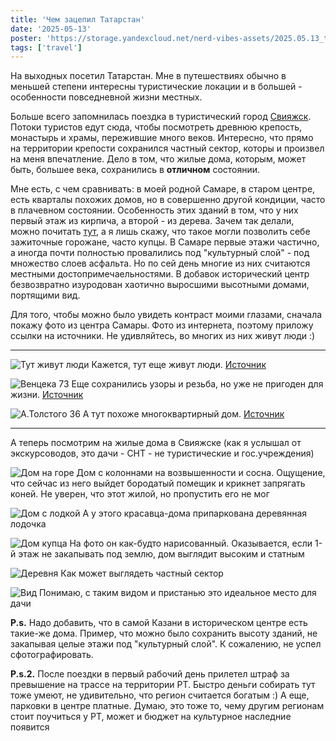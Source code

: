 ```yaml
---
title: 'Чем зацепил Татарстан'
date: '2025-05-13'
poster: 'https://storage.yandexcloud.net/nerd-vibes-assets/2025.05.13_tatarstan_1/min.webp'
tags: ['travel']
---
```


На выходных посетил Татарстан. Мне в путешествиях обычно в меньшей степени интересны туристические локации и в большей - особенности повседневной жизни местных.

Больше всего запомнилась поездка в туристический город [Свияжск](https://ru.wikipedia.org/wiki/Свияжск). Потоки туристов едут сюда, чтобы посмотреть древнюю крепость, монастырь и храмы, пережившие много веков. Интересно, что прямо на территории крепости сохранился частный сектор, которы и произвел на меня впечатление. Дело в том, что жилые дома, которым, может быть, большее века, сохранились в **отличном** состоянии.

Мне есть, с чем сравнивать: в моей родной Самаре, в старом центре, есть кварталы похожих домов, но в совершенно другой кондиции, часто в плачевном состоянии. Особенность этих зданий в том, что у них первый этаж из кирпича, а второй - из дерева. Зачем так делали, можно почитать [тут](https://dzen.ru/a/XbdPql1jYgCxVzCf), а я лишь скажу, что такое могли позволить себе зажиточные горожане, часто купцы. В Самаре первые этажи частично, а иногда почти полностью провалились под "культурный слой" - под множество слоев асфальта. Но по сей день многие из них считаются местными достопримечаельностями. В добавок исторический центр безвозвратно изуродован хаотично выросшими высотными домами, портящими вид.

Для того, чтобы можно было увидеть контраст моими глазами, сначала покажу фото из центра Самары. Фото из интернета, поэтому приложу ссылки на источники. Не удивляйтесь, во многих из них живут люди :)

---- 

![Тут живут люди](https://avatars.dzeninfra.ru/get-zen_doc/3533963/pub_6380e6e42edf935f858d0d86_63812786532c9c7efd4d62a7/scale_1200)
Кажется, тут еще живут люди. [Источник](https://yarkoeplamya.ru/samara/prejnee/25)

![Венцека 73](https://drugoigorod.ru/wp-content/uploads/2018/03/Венцека-73.jpg)
Еще сохранились узоры и резьба, но уже не пригоден для жизни. [Источник](https://drugoigorod.ru/weczecka-street/венцека-73/)

![А.Толстого 36](https://avatars.dzeninfra.ru/get-zen_doc/3545267/pub_6380e6e42edf935f858d0d86_638127d26d59ef518553a529/scale_1200)
А тут похоже многоквартирный дом. [Источник](https://dzen.ru/a/Y4Dm5C7fk1-FjQ2G)

---- 

А теперь посмотрим на жилые дома в Свияжске (как я услышал от экскурсоводов, это дачи - СНТ - не туристические и гос.учреждения)

![Дом на горе](https://storage.yandexcloud.net/nerd-vibes-assets/2025.05.13_tatarstan_1/1.jpg)
Дом с колоннами на возвышенности и сосна. Ощущение, что сейчас из него выйдет бородатый помещик и крикнет запрягать коней. Не уверен, что этот жилой, но пропустить его не мог

![Дом с лодкой](https://storage.yandexcloud.net/nerd-vibes-assets/2025.05.13_tatarstan_1/2.jpg)
А у этого красавца-дома припаркована деревянная лодочка

![Дом купца](https://storage.yandexcloud.net/nerd-vibes-assets/2025.05.13_tatarstan_1/3.jpg)
На фото он как-будто нарисованный. Оказывается, если 1-й этаж не закапывать под землю, дом выглядит высоким и статным

![Деревня](https://storage.yandexcloud.net/nerd-vibes-assets/2025.05.13_tatarstan_1/4.jpg)
Как может выглядеть частный сектор

![Вид](https://storage.yandexcloud.net/nerd-vibes-assets/2025.05.13_tatarstan_1/5.jpg)
Понимаю, с таким видом и пристанью это идеальное место для дачи

**P.s.** Надо добавить, что в самой Казани в историческом центре есть такие-же дома. Пример, что можно было сохранить высоту зданий, не закапывая целые этажи под "культурный слой". К сожалению, не успел сфотографировать. 

**P.s.2.** После поездки в первый рабочий день прилетел штраф за превышение на трассе на территории РТ. Быстро деньги собирать тут тоже умеют, не удивительно, что регион считается богатым :) А еще, парковки в центре платные. Думаю, это тоже то, чему другим регионам стоит поучиться у РТ, может и бюджет на культурное наследние появится
